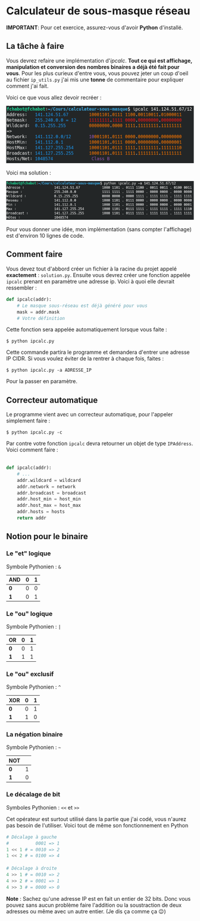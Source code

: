 # Calculateur de sous-masque réseau
**IMPORTANT**: Pour cet exercice, assurez-vous d'avoir **Python** d'installé.

## La tâche à faire
Vous devrez refaire une implémentation d'*ipcalc*. **Tout ce qui est affichage, manipulation et conversion des nombres binaires a déjà été fait pour vous**. Pour les plus curieux d'entre vous, vous pouvez jeter un coup d'oeil au fichier `ip_utils.py` j'ai mis une **tonne** de commentaire pour expliquer comment j'ai fait.

Voici ce que vous allez devoir recréer :

![ipcalc](https://github.com/CegepGranby/calculateur-sous-masque/blob/master/enonce/screenshot.png?raw=true)

Voici ma solution :

![ipcalc version Python](https://github.com/CegepGranby/calculateur-sous-masque/blob/master/enonce/solution.png?raw=true)

Pour vous donner une idée, mon implémentation (sans compter l'affichage) est d'environ 10 lignes de code.

## Comment faire
Vous devez tout d'abbord créer un fichier à la racine du projet appelé **exactement** : `solution.py`. Ensuite vous devrez créer une fonction appelée `ipcalc` prenant en paramètre une adresse ip. Voici à quoi elle devrait ressembler :

```python
def ipcalc(addr):
	# Le masque sous-réseau est déjà généré pour vous
	mask = addr.mask
	# Votre définition
```
Cette fonction sera appelée automatiquement lorsque vous faite :
```
$ python ipcalc.py
```
Cette commande partira le programme et demandera d'entrer une adresse IP CIDR. Si vous voulez éviter de la rentrer à chaque fois, faites :
```
$ python ipcalc.py -a ADRESSE_IP
```
Pour la passer en paramètre.

## Correcteur automatique
Le programme vient avec un correcteur automatique, pour l'appeler simplement faire :
```
$ python ipcalc.py -c
```

Par contre votre fonction `ipcalc` devra retourner un objet de type `IPAddress`. Voici comment faire :

```python

def ipcalc(addr):
	# ...
	addr.wildcard = wildcard
	addr.network = network
	addr.broadcast = broadcast
	addr.host_min = host_min
	addr.host_max = host_max
	addr.hosts = hosts
	return addr
```

## Notion pour le binaire
### Le "et" logique
Symbole Pythonien : `&`

| AND    | 0 | 1 |
|--------|---|---|
| **0**  | 0 | 0 |
| **1**  | 0 | 1 |


### Le "ou" logique
Symbole Pythonien : `|`

| OR     | 0 | 1 |
|--------|---|---|
| **0**  | 0 | 1 |
| **1**  | 1 | 1 |

### Le "ou" exclusif
Symbole Pythonien : `^`

| XOR    | 0 | 1 |
|--------|---|---|
| **0**  | 0 | 1 |
| **1**  | 1 | 0 |


### La négation binaire
Symbole Pythonien : `~`

| NOT    |   |
|--------|---|
| **0**  | 1 |
| **1**  | 0 |

### Le décalage de bit
Symboles Pythonien : `<<` et `>>`

Cet opérateur est surtout utilisé dans la partie que j'ai codé, vous n'aurez pas besoin de l'utiliser. Voici tout de même son fonctionnement en Python
```python
# Décalage à gauche
#          0001 => 1
1 << 1 # = 0010 => 2
1 << 2 # = 0100 => 4

# Décalage à droite
4 >> 1 # = 0010 => 2
4 >> 2 # = 0001 => 1
4 >> 3 # = 0000 => 0
```

**Note** : Sachez qu'une adresse IP est en fait un entier de 32 bits. Donc vous pouvez sans aucun problème faire l'addition ou la soustraction de deux adresses ou même avec un autre entier. (Je dis ça comme ça :wink:)